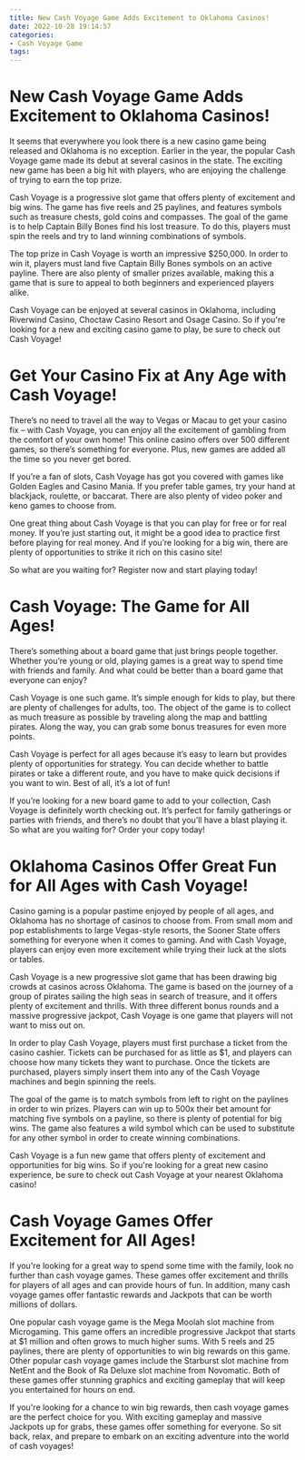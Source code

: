 ```yaml
---
title: New Cash Voyage Game Adds Excitement to Oklahoma Casinos!
date: 2022-10-28 19:14:57
categories:
- Cash Voyage Game
tags:
---
```



#  New Cash Voyage Game Adds Excitement to Oklahoma Casinos!

It seems that everywhere you look there is a new casino game being released and Oklahoma is no exception. Earlier in the year, the popular Cash Voyage game made its debut at several casinos in the state. The exciting new game has been a big hit with players, who are enjoying the challenge of trying to earn the top prize.

Cash Voyage is a progressive slot game that offers plenty of excitement and big wins. The game has five reels and 25 paylines, and features symbols such as treasure chests, gold coins and compasses. The goal of the game is to help Captain Billy Bones find his lost treasure. To do this, players must spin the reels and try to land winning combinations of symbols.

The top prize in Cash Voyage is worth an impressive $250,000. In order to win it, players must land five Captain Billy Bones symbols on an active payline. There are also plenty of smaller prizes available, making this a game that is sure to appeal to both beginners and experienced players alike.

 Cash Voyage can be enjoyed at several casinos in Oklahoma, including Riverwind Casino, Choctaw Casino Resort and Osage Casino. So if you're looking for a new and exciting casino game to play, be sure to check out Cash Voyage!

#  Get Your Casino Fix at Any Age with Cash Voyage!

There’s no need to travel all the way to Vegas or Macau to get your casino fix – with Cash Voyage, you can enjoy all the excitement of gambling from the comfort of your own home! This online casino offers over 500 different games, so there’s something for everyone. Plus, new games are added all the time so you never get bored.

If you’re a fan of slots, Cash Voyage has got you covered with games like Golden Eagles and Casino Mania. If you prefer table games, try your hand at blackjack, roulette, or baccarat. There are also plenty of video poker and keno games to choose from.

One great thing about Cash Voyage is that you can play for free or for real money. If you’re just starting out, it might be a good idea to practice first before playing for real money. And if you’re looking for a big win, there are plenty of opportunities to strike it rich on this casino site!

So what are you waiting for? Register now and start playing today!

#  Cash Voyage: The Game for All Ages!

There’s something about a board game that just brings people together. Whether you’re young or old, playing games is a great way to spend time with friends and family. And what could be better than a board game that everyone can enjoy?

Cash Voyage is one such game. It’s simple enough for kids to play, but there are plenty of challenges for adults, too. The object of the game is to collect as much treasure as possible by traveling along the map and battling pirates. Along the way, you can grab some bonus treasures for even more points.

Cash Voyage is perfect for all ages because it’s easy to learn but provides plenty of opportunities for strategy. You can decide whether to battle pirates or take a different route, and you have to make quick decisions if you want to win. Best of all, it’s a lot of fun!

If you’re looking for a new board game to add to your collection, Cash Voyage is definitely worth checking out. It’s perfect for family gatherings or parties with friends, and there’s no doubt that you’ll have a blast playing it. So what are you waiting for? Order your copy today!

#  Oklahoma Casinos Offer Great Fun for All Ages with Cash Voyage!

Casino gaming is a popular pastime enjoyed by people of all ages, and Oklahoma has no shortage of casinos to choose from. From small mom and pop establishments to large Vegas-style resorts, the Sooner State offers something for everyone when it comes to gaming. And with Cash Voyage, players can enjoy even more excitement while trying their luck at the slots or tables.

Cash Voyage is a new progressive slot game that has been drawing big crowds at casinos across Oklahoma. The game is based on the journey of a group of pirates sailing the high seas in search of treasure, and it offers plenty of excitement and thrills. With three different bonus rounds and a massive progressive jackpot, Cash Voyage is one game that players will not want to miss out on.

In order to play Cash Voyage, players must first purchase a ticket from the casino cashier. Tickets can be purchased for as little as $1, and players can choose how many tickets they want to purchase. Once the tickets are purchased, players simply insert them into any of the Cash Voyage machines and begin spinning the reels.

The goal of the game is to match symbols from left to right on the paylines in order to win prizes. Players can win up to 500x their bet amount for matching five symbols on a payline, so there is plenty of potential for big wins. The game also features a wild symbol which can be used to substitute for any other symbol in order to create winning combinations.

Cash Voyage is a fun new game that offers plenty of excitement and opportunities for big wins. So if you're looking for a great new casino experience, be sure to check out Cash Voyage at your nearest Oklahoma casino!

#  Cash Voyage Games Offer Excitement for All Ages!

If you're looking for a great way to spend some time with the family, look no further than cash voyage games. These games offer excitement and thrills for players of all ages and can provide hours of fun. In addition, many cash voyage games offer fantastic rewards and Jackpots that can be worth millions of dollars.

One popular cash voyage game is the Mega Moolah slot machine from Microgaming. This game offers an incredible progressive Jackpot that starts at $1 million and often grows to much higher sums. With 5 reels and 25 paylines, there are plenty of opportunities to win big rewards on this game. Other popular cash voyage games include the Starburst slot machine from NetEnt and the Book of Ra Deluxe slot machine from Novomatic. Both of these games offer stunning graphics and exciting gameplay that will keep you entertained for hours on end.

If you're looking for a chance to win big rewards, then cash voyage games are the perfect choice for you. With exciting gameplay and massive Jackpots up for grabs, these games offer something for everyone. So sit back, relax, and prepare to embark on an exciting adventure into the world of cash voyages!